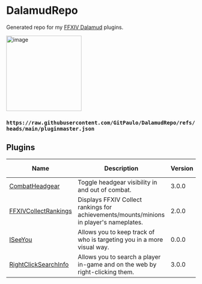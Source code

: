 # DalamudRepo
Generated repo for my [FFXIV Dalamud](https://github.com/goatcorp/Dalamud) plugins.

<img src="https://github.com/user-attachments/assets/ea155bfc-4ce6-4026-a6ab-3bd5a669cd44" alt="image" width="200" />

### `https://raw.githubusercontent.com/GitPaulo/DalamudRepo/refs/heads/main/pluginmaster.json`

## Plugins

| Name | Description | Version | Last Updated |
|------|-------------|---------|--------------|
| [CombatHeadgear](https://github.com/GitPaulo/CombatHeadgear) | Toggle headgear visibility in and out of combat. | 3.0.0 | 2025-02-04 |
| [FFXIVCollectRankings](https://github.com/GitPaulo/FFXIVCollectRankings) | Displays FFXIV Collect rankings for achievements/mounts/minions in player's nameplates. | 2.0.0 | 2025-02-04 |
| [ISeeYou](https://github.com/GitPaulo/ISeeYou) | Allows you to keep track of who is targeting you in a more visual way. | 0.0.0 | 2025-02-04 |
| [RightClickSearchInfo](https://github.com/GitPaulo/RightClickSearchInfo) | Allows you to search a player in-game and on the web by right-clicking them. | 3.0.0 | 2025-02-04 |

